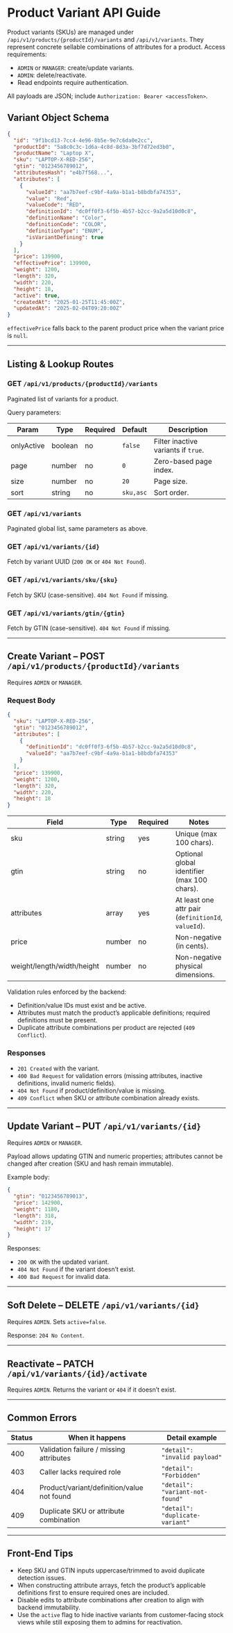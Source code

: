 # Product Variant API Guide

Product variants (SKUs) are managed under `/api/v1/products/{productId}/variants` and `/api/v1/variants`. They represent concrete sellable combinations of attributes for a product. Access requirements:

- `ADMIN` or `MANAGER`: create/update variants.
- `ADMIN`: delete/reactivate.
- Read endpoints require authentication.

All payloads are JSON; include `Authorization: Bearer <accessToken>`.

## Variant Object Schema

```json
{
  "id": "9f1bcd13-7cc4-4e96-8b5e-9e7c6da0e2cc",
  "productId": "5a8c0c3c-1d6a-4c8d-8d3a-3bf7d72ed3b0",
  "productName": "Laptop X",
  "sku": "LAPTOP-X-RED-256",
  "gtin": "0123456789012",
  "attributesHash": "e4b7f568...",
  "attributes": [
    {
      "valueId": "aa7b7eef-c9bf-4a9a-b1a1-b8bdbfa74353",
      "value": "Red",
      "valueCode": "RED",
      "definitionId": "dc0ff0f3-6f5b-4b57-b2cc-9a2a5d10d0c8",
      "definitionName": "Color",
      "definitionCode": "COLOR",
      "definitionType": "ENUM",
      "isVariantDefining": true
    }
  ],
  "price": 139900,
  "effectivePrice": 139900,
  "weight": 1200,
  "length": 320,
  "width": 220,
  "height": 18,
  "active": true,
  "createdAt": "2025-01-25T11:45:00Z",
  "updatedAt": "2025-02-04T09:20:00Z"
}
```

`effectivePrice` falls back to the parent product price when the variant price is `null`.

---

## Listing & Lookup Routes

### GET `/api/v1/products/{productId}/variants`

Paginated list of variants for a product.

Query parameters:

| Param      | Type    | Required | Default | Description                       |
|------------|---------|----------|---------|-----------------------------------|
| onlyActive | boolean | no       | `false` | Filter inactive variants if `true`.|
| page       | number  | no       | `0`     | Zero-based page index.             |
| size       | number  | no       | `20`    | Page size.                         |
| sort       | string  | no       | `sku,asc` | Sort order.                       |

### GET `/api/v1/variants`

Paginated global list, same parameters as above.

### GET `/api/v1/variants/{id}`

Fetch by variant UUID (`200 OK` or `404 Not Found`).

### GET `/api/v1/variants/sku/{sku}`

Fetch by SKU (case-sensitive). `404 Not Found` if missing.

### GET `/api/v1/variants/gtin/{gtin}`

Fetch by GTIN (case-sensitive). `404 Not Found` if missing.

---

## Create Variant – POST `/api/v1/products/{productId}/variants`

Requires `ADMIN` or `MANAGER`.

### Request Body

```json
{
  "sku": "LAPTOP-X-RED-256",
  "gtin": "0123456789012",
  "attributes": [
    {
      "definitionId": "dc0ff0f3-6f5b-4b57-b2cc-9a2a5d10d0c8",
      "valueId": "aa7b7eef-c9bf-4a9a-b1a1-b8bdbfa74353"
    }
  ],
  "price": 139900,
  "weight": 1200,
  "length": 320,
  "width": 220,
  "height": 18
}
```

| Field       | Type   | Required | Notes                                                             |
|-------------|--------|----------|-------------------------------------------------------------------|
| sku         | string | yes      | Unique (max 100 chars).                                           |
| gtin        | string | no       | Optional global identifier (max 100 chars).                       |
| attributes  | array  | yes      | At least one attr pair (`definitionId`, `valueId`).                |
| price       | number | no       | Non-negative (in cents).                                          |
| weight/length/width/height | number | no | Non-negative physical dimensions.                          |

Validation rules enforced by the backend:

- Definition/value IDs must exist and be active.
- Attributes must match the product’s applicable definitions; required definitions must be present.
- Duplicate attribute combinations per product are rejected (`409 Conflict`).

### Responses

- `201 Created` with the variant.
- `400 Bad Request` for validation errors (missing attributes, inactive definitions, invalid numeric fields).
- `404 Not Found` if product/definition/value is missing.
- `409 Conflict` when SKU or attribute combination already exists.

---

## Update Variant – PUT `/api/v1/variants/{id}`

Requires `ADMIN` or `MANAGER`.

Payload allows updating GTIN and numeric properties; attributes cannot be changed after creation (SKU and hash remain immutable).

Example body:

```json
{
  "gtin": "0123456789013",
  "price": 142900,
  "weight": 1180,
  "length": 318,
  "width": 219,
  "height": 17
}
```

Responses:

- `200 OK` with the updated variant.
- `404 Not Found` if the variant doesn’t exist.
- `400 Bad Request` for invalid data.

---

## Soft Delete – DELETE `/api/v1/variants/{id}`

Requires `ADMIN`. Sets `active=false`.

Response: `204 No Content`.

---

## Reactivate – PATCH `/api/v1/variants/{id}/activate`

Requires `ADMIN`. Returns the variant or `404` if it doesn’t exist.

---

## Common Errors

| Status | When it happens                                  | Detail example                           |
|--------|--------------------------------------------------|------------------------------------------|
| 400    | Validation failure / missing attributes          | `"detail": "invalid payload"`            |
| 403    | Caller lacks required role                       | `"detail": "Forbidden"`                 |
| 404    | Product/variant/definition/value not found       | `"detail": "variant-not-found"`         |
| 409    | Duplicate SKU or attribute combination           | `"detail": "duplicate-variant"`         |

---

## Front-End Tips

- Keep SKU and GTIN inputs uppercase/trimmed to avoid duplicate detection issues.
- When constructing attribute arrays, fetch the product’s applicable definitions first to ensure required ones are included.
- Disable edits to attribute combinations after creation to align with backend immutability.
- Use the `active` flag to hide inactive variants from customer-facing stock views while still exposing them to admins for reactivation.
